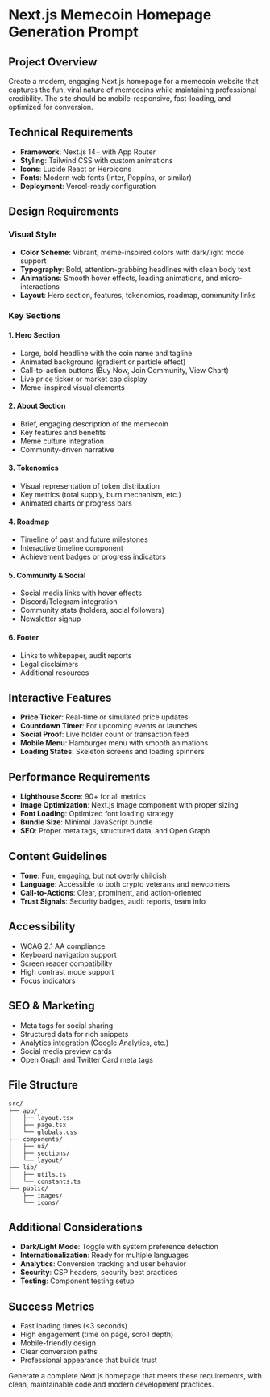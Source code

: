 # Next.js Memecoin Homepage Generation Prompt

## Project Overview
Create a modern, engaging Next.js homepage for a memecoin website that captures the fun, viral nature of memecoins while maintaining professional credibility. The site should be mobile-responsive, fast-loading, and optimized for conversion.

## Technical Requirements
- **Framework**: Next.js 14+ with App Router
- **Styling**: Tailwind CSS with custom animations
- **Icons**: Lucide React or Heroicons
- **Fonts**: Modern web fonts (Inter, Poppins, or similar)
- **Deployment**: Vercel-ready configuration

## Design Requirements

### Visual Style
- **Color Scheme**: Vibrant, meme-inspired colors with dark/light mode support
- **Typography**: Bold, attention-grabbing headlines with clean body text
- **Animations**: Smooth hover effects, loading animations, and micro-interactions
- **Layout**: Hero section, features, tokenomics, roadmap, community links

### Key Sections

#### 1. Hero Section
- Large, bold headline with the coin name and tagline
- Animated background (gradient or particle effect)
- Call-to-action buttons (Buy Now, Join Community, View Chart)
- Live price ticker or market cap display
- Meme-inspired visual elements

#### 2. About Section
- Brief, engaging description of the memecoin
- Key features and benefits
- Meme culture integration
- Community-driven narrative

#### 3. Tokenomics
- Visual representation of token distribution
- Key metrics (total supply, burn mechanism, etc.)
- Animated charts or progress bars

#### 4. Roadmap
- Timeline of past and future milestones
- Interactive timeline component
- Achievement badges or progress indicators

#### 5. Community & Social
- Social media links with hover effects
- Discord/Telegram integration
- Community stats (holders, social followers)
- Newsletter signup

#### 6. Footer
- Links to whitepaper, audit reports
- Legal disclaimers
- Additional resources

## Interactive Features
- **Price Ticker**: Real-time or simulated price updates
- **Countdown Timer**: For upcoming events or launches
- **Social Proof**: Live holder count or transaction feed
- **Mobile Menu**: Hamburger menu with smooth animations
- **Loading States**: Skeleton screens and loading spinners

## Performance Requirements
- **Lighthouse Score**: 90+ for all metrics
- **Image Optimization**: Next.js Image component with proper sizing
- **Font Loading**: Optimized font loading strategy
- **Bundle Size**: Minimal JavaScript bundle
- **SEO**: Proper meta tags, structured data, and Open Graph

## Content Guidelines
- **Tone**: Fun, engaging, but not overly childish
- **Language**: Accessible to both crypto veterans and newcomers
- **Call-to-Actions**: Clear, prominent, and action-oriented
- **Trust Signals**: Security badges, audit reports, team info

## Accessibility
- WCAG 2.1 AA compliance
- Keyboard navigation support
- Screen reader compatibility
- High contrast mode support
- Focus indicators

## SEO & Marketing
- Meta tags for social sharing
- Structured data for rich snippets
- Analytics integration (Google Analytics, etc.)
- Social media preview cards
- Open Graph and Twitter Card meta tags

## File Structure
```
src/
├── app/
│   ├── layout.tsx
│   ├── page.tsx
│   └── globals.css
├── components/
│   ├── ui/
│   ├── sections/
│   └── layout/
├── lib/
│   ├── utils.ts
│   └── constants.ts
└── public/
    ├── images/
    └── icons/
```

## Additional Considerations
- **Dark/Light Mode**: Toggle with system preference detection
- **Internationalization**: Ready for multiple languages
- **Analytics**: Conversion tracking and user behavior
- **Security**: CSP headers, security best practices
- **Testing**: Component testing setup

## Success Metrics
- Fast loading times (<3 seconds)
- High engagement (time on page, scroll depth)
- Mobile-friendly design
- Clear conversion paths
- Professional appearance that builds trust

Generate a complete Next.js homepage that meets these requirements, with clean, maintainable code and modern development practices. 